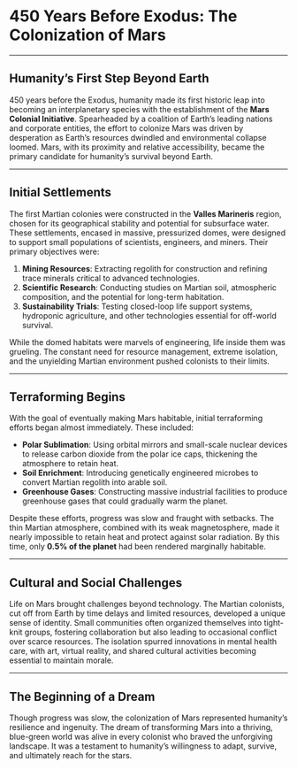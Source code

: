 
# 450 Years Before Exodus: The Colonization of Mars

---

## Humanity’s First Step Beyond Earth  
450 years before the Exodus, humanity made its first historic leap into becoming an interplanetary species with the establishment of the **Mars Colonial Initiative**. Spearheaded by a coalition of Earth’s leading nations and corporate entities, the effort to colonize Mars was driven by desperation as Earth’s resources dwindled and environmental collapse loomed. Mars, with its proximity and relative accessibility, became the primary candidate for humanity’s survival beyond Earth.

---

## Initial Settlements  
The first Martian colonies were constructed in the **Valles Marineris** region, chosen for its geographical stability and potential for subsurface water. These settlements, encased in massive, pressurized domes, were designed to support small populations of scientists, engineers, and miners. Their primary objectives were:  
1. **Mining Resources**: Extracting regolith for construction and refining trace minerals critical to advanced technologies.  
2. **Scientific Research**: Conducting studies on Martian soil, atmospheric composition, and the potential for long-term habitation.  
3. **Sustainability Trials**: Testing closed-loop life support systems, hydroponic agriculture, and other technologies essential for off-world survival.

While the domed habitats were marvels of engineering, life inside them was grueling. The constant need for resource management, extreme isolation, and the unyielding Martian environment pushed colonists to their limits.

---

## Terraforming Begins  
With the goal of eventually making Mars habitable, initial terraforming efforts began almost immediately. These included:  
- **Polar Sublimation**: Using orbital mirrors and small-scale nuclear devices to release carbon dioxide from the polar ice caps, thickening the atmosphere to retain heat.  
- **Soil Enrichment**: Introducing genetically engineered microbes to convert Martian regolith into arable soil.  
- **Greenhouse Gases**: Constructing massive industrial facilities to produce greenhouse gases that could gradually warm the planet.

Despite these efforts, progress was slow and fraught with setbacks. The thin Martian atmosphere, combined with its weak magnetosphere, made it nearly impossible to retain heat and protect against solar radiation. By this time, only **0.5% of the planet** had been rendered marginally habitable.

---

## Cultural and Social Challenges  
Life on Mars brought challenges beyond technology. The Martian colonists, cut off from Earth by time delays and limited resources, developed a unique sense of identity. Small communities often organized themselves into tight-knit groups, fostering collaboration but also leading to occasional conflict over scarce resources. The isolation spurred innovations in mental health care, with art, virtual reality, and shared cultural activities becoming essential to maintain morale.

---

## The Beginning of a Dream  
Though progress was slow, the colonization of Mars represented humanity’s resilience and ingenuity. The dream of transforming Mars into a thriving, blue-green world was alive in every colonist who braved the unforgiving landscape. It was a testament to humanity’s willingness to adapt, survive, and ultimately reach for the stars.  
